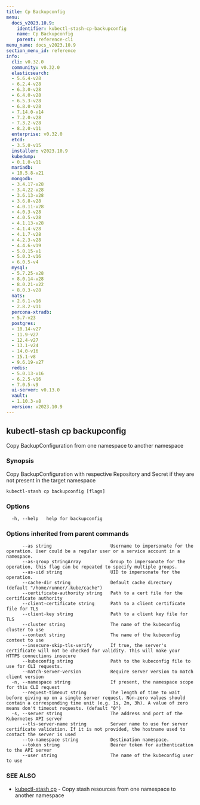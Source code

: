 ```yaml
---
title: Cp Backupconfig
menu:
  docs_v2023.10.9:
    identifier: kubectl-stash-cp-backupconfig
    name: Cp Backupconfig
    parent: reference-cli
menu_name: docs_v2023.10.9
section_menu_id: reference
info:
  cli: v0.32.0
  community: v0.32.0
  elasticsearch:
  - 5.6.4-v28
  - 6.2.4-v28
  - 6.3.0-v28
  - 6.4.0-v28
  - 6.5.3-v28
  - 6.8.0-v28
  - 7.14.0-v14
  - 7.2.0-v28
  - 7.3.2-v28
  - 8.2.0-v11
  enterprise: v0.32.0
  etcd:
  - 3.5.0-v15
  installer: v2023.10.9
  kubedump:
  - 0.1.0-v11
  mariadb:
  - 10.5.8-v21
  mongodb:
  - 3.4.17-v28
  - 3.4.22-v28
  - 3.6.13-v28
  - 3.6.8-v28
  - 4.0.11-v28
  - 4.0.3-v28
  - 4.0.5-v28
  - 4.1.13-v28
  - 4.1.4-v28
  - 4.1.7-v28
  - 4.2.3-v28
  - 4.4.6-v19
  - 5.0.15-v1
  - 5.0.3-v16
  - 6.0.5-v4
  mysql:
  - 5.7.25-v28
  - 8.0.14-v28
  - 8.0.21-v22
  - 8.0.3-v28
  nats:
  - 2.6.1-v16
  - 2.8.2-v11
  percona-xtradb:
  - 5.7-v23
  postgres:
  - 10.14-v27
  - 11.9-v27
  - 12.4-v27
  - 13.1-v24
  - 14.0-v16
  - 15.1-v8
  - 9.6.19-v27
  redis:
  - 5.0.13-v16
  - 6.2.5-v16
  - 7.0.5-v9
  ui-server: v0.13.0
  vault:
  - 1.10.3-v8
  version: v2023.10.9
---
```


## kubectl-stash cp backupconfig

Copy BackupConfiguration from one namespace to another namespace

### Synopsis

Copy BackupConfiguration with respective Repository and Secret if they are not present in the target namespace

```
kubectl-stash cp backupconfig [flags]
```

### Options

```
  -h, --help   help for backupconfig
```

### Options inherited from parent commands

```
      --as string                      Username to impersonate for the operation. User could be a regular user or a service account in a namespace.
      --as-group stringArray           Group to impersonate for the operation, this flag can be repeated to specify multiple groups.
      --as-uid string                  UID to impersonate for the operation.
      --cache-dir string               Default cache directory (default "/home/runner/.kube/cache")
      --certificate-authority string   Path to a cert file for the certificate authority
      --client-certificate string      Path to a client certificate file for TLS
      --client-key string              Path to a client key file for TLS
      --cluster string                 The name of the kubeconfig cluster to use
      --context string                 The name of the kubeconfig context to use
      --insecure-skip-tls-verify       If true, the server's certificate will not be checked for validity. This will make your HTTPS connections insecure
      --kubeconfig string              Path to the kubeconfig file to use for CLI requests.
      --match-server-version           Require server version to match client version
  -n, --namespace string               If present, the namespace scope for this CLI request
      --request-timeout string         The length of time to wait before giving up on a single server request. Non-zero values should contain a corresponding time unit (e.g. 1s, 2m, 3h). A value of zero means don't timeout requests. (default "0")
  -s, --server string                  The address and port of the Kubernetes API server
      --tls-server-name string         Server name to use for server certificate validation. If it is not provided, the hostname used to contact the server is used
      --to-namespace string            Destination namespace.
      --token string                   Bearer token for authentication to the API server
      --user string                    The name of the kubeconfig user to use
```

### SEE ALSO

* [kubectl-stash cp](/docs/v2023.10.9/reference/cli/kubectl-stash_cp)	 - Copy stash resources from one namespace to another namespace

